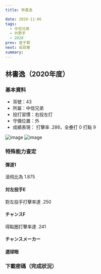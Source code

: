 ```yaml
---
title: 林書逸

date: 2020-11-06
tags:
  - 中信兄弟
  - 外野手
  - 2020
prev: 詹子賢
next: 岳政華
summary: 
---
```


## 林書逸（2020年度）

### 基本資料

- 背號：43
- 所屬：中信兄弟
- 投打習慣：右投左打
- 守備位置：外
- 成績表現： 打擊率 .286，全壘打 0 打點 9

![image](https://i.imgur.com/Jxoc2Lj.jpg)
![image](https://i.imgur.com/B40mVtV.jpg)

### 特殊能力查定

#### 彈道1

滾飛比為 1.875

#### 対左投手E

對左投手打擊率達 .250

#### チャンスF

得點圈打擊率達 .241

#### チャンスメーカー

#### 選球眼

### 下載密碼（完成狀況）
